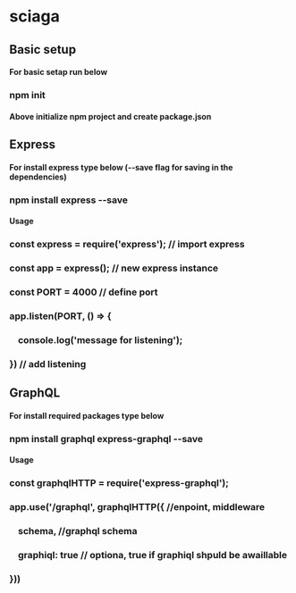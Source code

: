 # sciaga
## Basic setup
#### For basic setap run below
### npm init
#### Above initialize npm project and create package.json

## Express
#### For install express type below (--save flag for saving in the dependencies)
### npm install express --save
#### Usage
### const express = require('express'); // import express
### const app = express(); // new express instance
### const PORT = 4000 // define port
### app.listen(PORT, () => {
### &nbsp;&nbsp;&nbsp;&nbsp;console.log('message for listening');
### }) // add listening

## GraphQL
#### For install required packages type below
### npm install graphql express-graphql --save
#### Usage
### const graphqlHTTP = require('express-graphql');
### app.use('/graphql', graphqlHTTP({ //enpoint, middleware
### &nbsp;&nbsp;&nbsp;&nbsp;schema, //graphql schema
### &nbsp;&nbsp;&nbsp;&nbsp;graphiql: true // optiona, true if graphiql shpuld be awaillable
### }))
